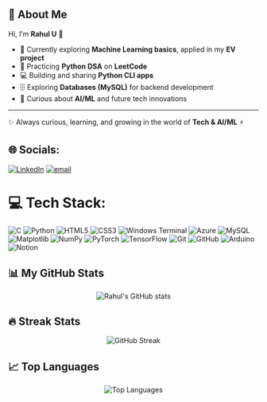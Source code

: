 ## 🚀 About Me  

Hi, I’m **Rahul U** 👋  

- 🌱 Currently exploring **Machine Learning basics**, applied in my **EV project**  
- 🐍 Practicing **Python DSA** on **LeetCode**  
- 💻 Building and sharing **Python CLI apps**  
- 🗄️ Exploring **Databases (MySQL)** for backend development  
- 🤖 Curious about **AI/ML** and future tech innovations  

---
✨ Always curious, learning, and growing in the world of **Tech & AI/ML** ⚡



## 🌐 Socials:
[![LinkedIn](https://img.shields.io/badge/LinkedIn-%230077B5.svg?logo=linkedin&logoColor=white)](https://linkedin.com/in/https://www.linkedin.com/in/rahul-u-507b57286?) [![email](https://img.shields.io/badge/Email-D14836?logo=gmail&logoColor=white)](mailto:rahulpoojari120@gmail.com) 

# 💻 Tech Stack:
![C](https://img.shields.io/badge/c-%2300599C.svg?style=plastic&logo=c&logoColor=white) ![Python](https://img.shields.io/badge/python-3670A0?style=plastic&logo=python&logoColor=ffdd54) ![HTML5](https://img.shields.io/badge/html5-%23E34F26.svg?style=plastic&logo=html5&logoColor=white) ![CSS3](https://img.shields.io/badge/css3-%231572B6.svg?style=plastic&logo=css3&logoColor=white) ![Windows Terminal](https://img.shields.io/badge/Windows%20Terminal-%234D4D4D.svg?style=plastic&logo=windows-terminal&logoColor=white) ![Azure](https://img.shields.io/badge/azure-%230072C6.svg?style=plastic&logo=microsoftazure&logoColor=white) ![MySQL](https://img.shields.io/badge/mysql-4479A1.svg?style=plastic&logo=mysql&logoColor=white)  ![Matplotlib](https://img.shields.io/badge/Matplotlib-%23ffffff.svg?style=plastic&logo=Matplotlib&logoColor=black) ![NumPy](https://img.shields.io/badge/numpy-%23013243.svg?style=plastic&logo=numpy&logoColor=white) ![PyTorch](https://img.shields.io/badge/PyTorch-%23EE4C2C.svg?style=plastic&logo=PyTorch&logoColor=white) ![TensorFlow](https://img.shields.io/badge/TensorFlow-%23FF6F00.svg?style=plastic&logo=TensorFlow&logoColor=white) ![Git](https://img.shields.io/badge/git-%23F05033.svg?style=plastic&logo=git&logoColor=white) ![GitHub](https://img.shields.io/badge/github-%23121011.svg?style=plastic&logo=github&logoColor=white) ![Arduino](https://img.shields.io/badge/-Arduino-00979D?style=plastic&logo=Arduino&logoColor=white) ![Notion](https://img.shields.io/badge/Notion-%23000000.svg?style=plastic&logo=notion&logoColor=white)
## 📊 My GitHub Stats
<p align="center">
  <img src="https://github-readme-stats.vercel.app/api?username=yourahul&show_icons=true&theme=tokyonight" alt="Rahul's GitHub stats"/>
</p>

## 🔥 Streak Stats
<p align="center">
  <img src="https://github-readme-streak-stats.herokuapp.com/?user=yourahul&theme=tokyonight" alt="GitHub Streak"/>
</p>

## 📈 Top Languages
<p align="center">
  <img src="https://github-readme-stats.vercel.app/api/top-langs/?username=yourahul&layout=compact&theme=tokyonight" alt="Top Languages"/>
</p>



<!-- Proudly created with GPRM ( https://gprm.itsvg.in ) -->
